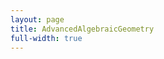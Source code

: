 ```yaml
---
layout: page
title: AdvancedAlgebraicGeometry
full-width: true
---
```



<div style="text-align: center">
<object type="image/svg+xml" data="/svgs/AdvancedAlgebraicGeometry.txt.svg"> </object>
</div>
